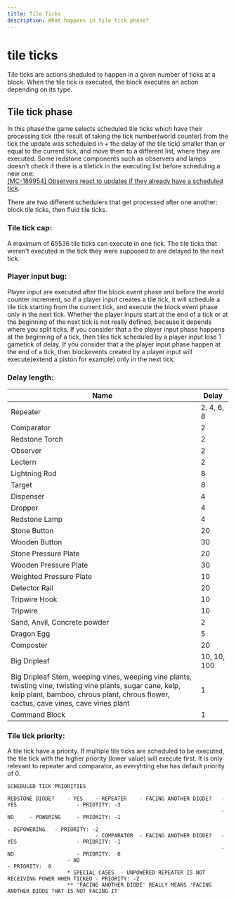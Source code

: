 ```yaml
---
title: Tile Ticks
description: What happens in tile tick phase?
---
```


# tile ticks

Tile ticks are actions sheduled to happen in a given number of ticks at a block.
When the tile tick is executed, the block executes an action depending on its type.

## Tile tick phase
In this phase the game selects scheduled tile ticks which have their processing tick (the result of taking the tick number(world counter) from the tick the update was scheduled in + the delay of the tile tick) smaller than or equal to the current tick, and move them to a different list, where they are executed. Some redstone components such as observers and lamps doesn't check if there is a tiletick in the executing list before scheduling a new one:  
[[MC-189954] Observers react to updates if they already have a scheduled tick](https://bugs.mojang.com/browse/MC-189954).

There are two different schedulers that get processed after one another: block tile ticks, then fluid tile ticks.
### Tile tick cap:
A maximum of 65536 tile ticks can execute in one tick. The tile ticks that weren't executed in the tick they were supposed to are delayed to the next tick.

### Player input bug:
Player input are executed after the block event phase and before the world counter increment, so if a player input creates a tile tick, it will schedule a tile tick starting from the current tick, and execute the block event phase only in the next tick.
Whether the player inputs start at the end of a tick or at the beginning of the next tick is not really defined, because it depends where you split ticks.
If you consider that a the player input phase happens at the beginning of a tick, then tiles tick scheduled by a player input lose 1 gametick of delay.
If you consider that a the player input phase happen at the end of a tick, then blockevents created by a player input will execute(extend a piston for example) only in the next tick.

### Delay length:
| Name | Delay |
|---|---|
| Repeater | 2, 4, 6, 8 |
| Comparator | 2 |
| Redstone Torch | 2 |
| Observer | 2 |
| Lectern | 2 |
| Lightning Rod | 8 |
| Target | 8 |
| Dispenser | 4 |
| Dropper | 4 |
| Redstone Lamp | 4 |
| Stone Button | 20 |
| Wooden Button | 30 |
| Stone Pressure Plate | 20 |
| Wooden Pressure Plate | 30 |
| Weighted Pressure Plate | 10 |
| Detector Rail | 20 |
| Tripwire Hook | 10 |
| Tripwire | 10 |
| Sand, Anvil, Concrete powder | 2 |
| Dragon Egg | 5 |
| Composter | 20 |
| Big Dripleaf | 10, 10, 100 |
| Big Dripleaf Stem, weeping vines, weeping vine plants, twisting vine, twisting vine plants, sugar cane, kelp, kelp plant, bamboo, chrous plant, chrous flower, cactus, cave vines, cave vines plant | 1 |
| Command Block | 1 |

### Tile tick priority:
A tile tick have a priority. If multiple tile ticks are scheduled to be executed, the tile tick with the higher priority (lower value) will execute first.
It is only relevant to repeater and comparator, as everyhting else has default priority of 0.

```
SCHEDULED TICK PRIORITIES

REDSTONE DIODE?    - YES    - REPEATER    - FACING ANOTHER DIODE?   - YES                   - PRIOTITY: -3
                                                                    - NO     - POWERING     - PRIORITY: -1
                                                                             - DEPOWERING   - PRIORITY: -2
                            - COMPARATOR  - FACING ANOTHER DIODE?   - YES                   - PRIORITY: -1
                                                                    - NO                    - PRIORITY:  0
                   - NO                                                                     - PRIORITY:  0
                   * SPECIAL CASES  - UNPOWERED REPEATER IS NOT RECEIVING POWER WHEN TICKED - PRIORITY: -2
                   ** 'FACING ANOTHER DIODE' REALLY MEANS 'FACING ANOTHER DIODE THAT IS NOT FACING IT'
```

